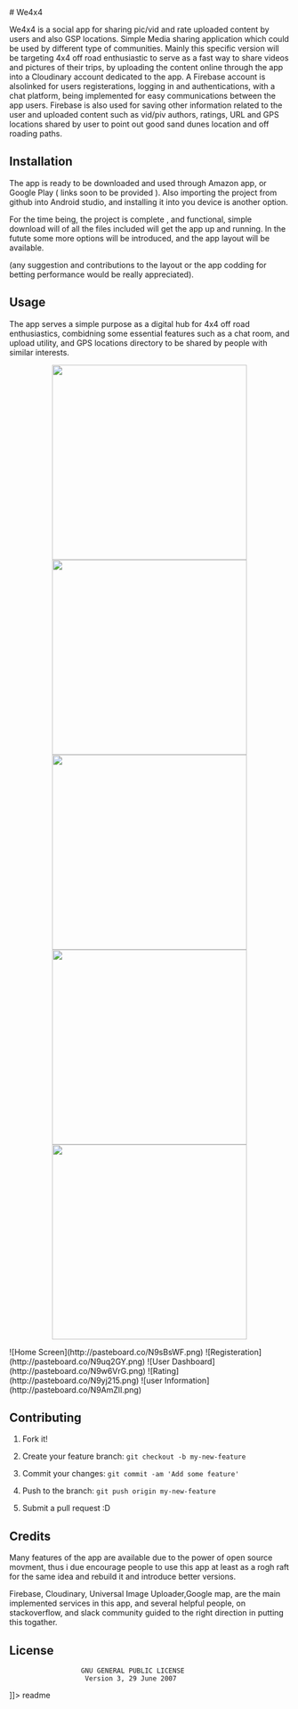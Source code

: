 <snippet>
  <content>
# We4x4

We4x4 is a social app for sharing pic/vid and rate uploaded content by users and also GSP locations. Simple Media sharing application which could be used by different type of communities. Mainly this specific version will be targeting 4x4 off road enthusiastic to serve as a fast way to share videos and pictures of their trips, by uploading the content online through the app into a Cloudinary account dedicated to the app.
A Firebase account is alsolinked for users registerations, logging in and authentications, with a chat platform, being implemented for easy communications between the app users. Firebase is also used for saving other information related to the user and uploaded content such as vid/piv authors, ratings, URL and GPS locations shared by user to point out good sand dunes location and off roading paths. 

## Installation
The app is ready to be downloaded and used through Amazon app, or Google Play ( links soon to be provided ).
Also importing the project from github into Android studio, and installing it into you device is another option.

For the time being, the project is complete , and functional, simple download will of all the files included will get the app up and running. In the futute some more options will be introduced, and the app layout will be available.

(any suggestion and contributions to the layout or the app codding for betting performance would be really appreciated).

## Usage
The app serves a simple purpose as a digital hub for 4x4 off road enthusiastics, combidning some essential features such as a chat room, and upload utility, and GPS locations directory to be shared by people with similar interests.
<p align="center">
  <img src="http://pasteboard.co/N9sBsWF.png" width="350"/>
  <img src="http://pasteboard.co/N9uq2GY.png" width="350"/>
    <img src="http://pasteboard.co/N9w6VrG.png" width="350"/>
  <img src="http://pasteboard.co/N9yj215.png" width="350"/>
  <img src="http://pasteboard.co/N9AmZlI.png" width="350"/>

</p>
![Home Screen](http://pasteboard.co/N9sBsWF.png)
![Registeration](http://pasteboard.co/N9uq2GY.png)
![User Dashboard](http://pasteboard.co/N9w6VrG.png)
![Rating](http://pasteboard.co/N9yj215.png)
![user Information](http://pasteboard.co/N9AmZlI.png)

## Contributing
1. Fork it!

2. Create your feature branch: `git checkout -b my-new-feature`
3. Commit your changes: `git commit -am 'Add some feature'`
4. Push to the branch: `git push origin my-new-feature`
5. Submit a pull request :D

## Credits

Many features of the app are available due to the power of open source movment, thus i due encourage people to use this app at least as a rogh raft for the same idea and rebuild it and introduce better versions.

Firebase, Cloudinary, Universal Image Uploader,Google map, are the main implemented services in this app, and several helpful people, on stackoverflow, and slack community guided to the right direction in putting this togather. 
## License

                      GNU GENERAL PUBLIC LICENSE
                       Version 3, 29 June 2007
]]></content>
  <tabTrigger>readme</tabTrigger>
</snippet>
